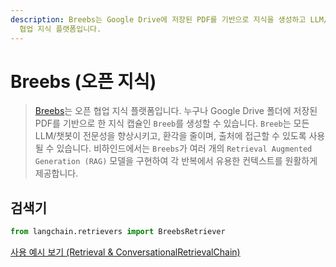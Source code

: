 ```yaml
---
description: Breebs는 Google Drive에 저장된 PDF를 기반으로 지식을 생성하고 LLM/chatbot의 전문성을 향상시키는
  협업 지식 플랫폼입니다.
---
```


# Breebs (오픈 지식)

> [Breebs](https://www.breebs.com/)는 오픈 협업 지식 플랫폼입니다.
누구나 Google Drive 폴더에 저장된 PDF를 기반으로 한 지식 캡슐인 `Breeb`를 생성할 수 있습니다.
`Breeb`는 모든 LLM/챗봇이 전문성을 향상시키고, 환각을 줄이며, 출처에 접근할 수 있도록 사용될 수 있습니다.
비하인드에서는 `Breebs`가 여러 개의 `Retrieval Augmented Generation (RAG)` 모델을 구현하여
각 반복에서 유용한 컨텍스트를 원활하게 제공합니다.  

## 검색기

```python
from langchain.retrievers import BreebsRetriever
```


[사용 예시 보기 (Retrieval & ConversationalRetrievalChain)](/docs/integrations/retrievers/breebs)